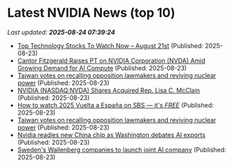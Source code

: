 # Latest NVIDIA News (top 10)
_Last updated: **2025-08-24 07:39:24**_

- [Top Technology Stocks To Watch Now – August 21st](https://www.etfdailynews.com/2025/08/23/top-technology-stocks-to-watch-now-august-21st/) (Published: 2025-08-23)
- [Cantor Fitzgerald Raises PT on NVIDIA Corporation (NVDA) Amid Growing Demand for AI Compute](https://consent.yahoo.com/v2/collectConsent?sessionId=1_cc-session_e8126270-03df-46a9-b7ab-caa611ecb1ef) (Published: 2025-08-23)
- [Taiwan votes on recalling opposition lawmakers and reviving nuclear power](https://abcnews.go.com/International/wireStory/taiwan-votes-recalling-opposition-lawmakers-reviving-nuclear-power-124911560) (Published: 2025-08-23)
- [NVIDIA (NASDAQ:NVDA) Shares Acquired Rep. Lisa C. McClain](https://www.etfdailynews.com/2025/08/23/nvidia-nasdaqnvda-shares-acquired-rep-lisa-c-mcclain/) (Published: 2025-08-23)
- [How to watch 2025 Vuelta a España on SBS — it's *FREE*](https://www.techradar.com/how-to-watch/cycling/vuelta-a-espana-2025-free) (Published: 2025-08-23)
- [Taiwan votes on recalling opposition lawmakers and reviving nuclear power](https://www.channelnewsasia.com/east-asia/taiwan-election-opposition-lawmakers-nuclear-power-5310511) (Published: 2025-08-23)
- [Nvidia readies new China chip as Washington debates AI exports](https://economictimes.indiatimes.com/tech/artificial-intelligence/nvidia-readies-new-china-chip-as-washington-debates-ai-exports/articleshow/123466478.cms) (Published: 2025-08-23)
- [Sweden's Wallenberg companies to launch joint AI company](https://economictimes.indiatimes.com/tech/technology/swedens-wallenberg-companies-to-launch-joint-ai-company/articleshow/123466442.cms) (Published: 2025-08-23)
